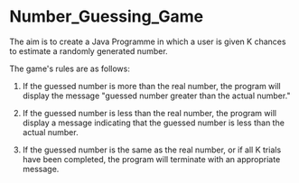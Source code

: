 # Number_Guessing_Game
The aim is to create a Java Programme in which a user is given K chances to estimate a randomly generated number. 

The game's rules are as follows:

 1. If the guessed number is more than the real number, the program will display the message "guessed number greater than the actual number."

 2. If the guessed number is less than the real number, the program will display a message indicating that the guessed number is less than the actual number.

 3. If the guessed number is the same as the real number, or if all K trials have been completed, the program will terminate with an appropriate message.

